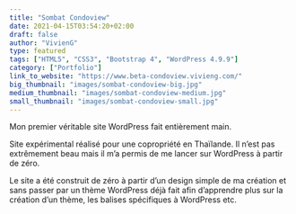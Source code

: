 ```yaml
---
title: "Sombat Condoview"
date: 2021-04-15T03:54:20+02:00
draft: false
author: "VivienG"
type: featured
tags: ["HTML5", "CSS3", "Bootstrap 4", "WordPress 4.9.9"]
category: ["Portfolio"]
link_to_website: "https://www.beta-condoview.vivieng.com/"
big_thumbnail: "images/sombat-condoview-big.jpg"
medium_thumbnail: "images/sombat-condoview-medium.jpg"
small_thumbnail: "images/sombat-condoview-small.jpg"
---
```


Mon premier véritable site WordPress fait entièrement main.

Site expérimental réalisé pour une copropriété en Thaïlande. Il n’est pas extrêmement beau mais il m’a permis de me lancer sur WordPress à partir de zéro.

Le site a été construit de zéro à partir d’un design simple de ma création et sans passer par un thème WordPress déjà fait afin d’apprendre plus sur la création d’un thème, les balises spécifiques à WordPress etc.